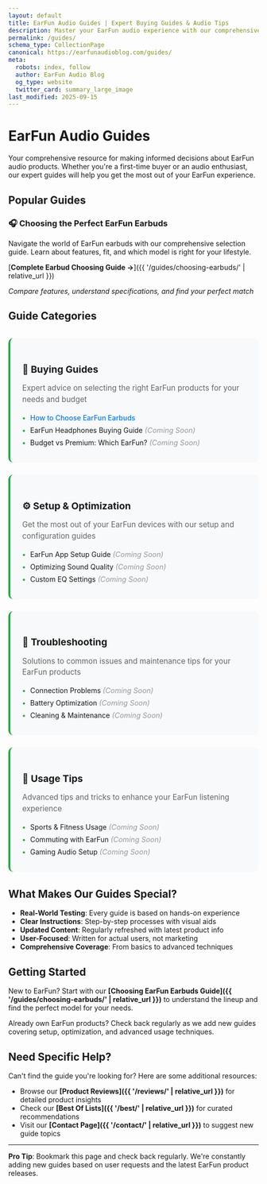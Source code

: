 ```yaml
---
layout: default
title: EarFun Audio Guides | Expert Buying Guides & Audio Tips
description: Master your EarFun audio experience with our comprehensive guides. From choosing the perfect earbuds to audio optimization tips and troubleshooting advice.
permalink: /guides/
schema_type: CollectionPage
canonical: https://earfunaudioblog.com/guides/
meta:
  robots: index, follow
  author: EarFun Audio Blog
  og_type: website
  twitter_card: summary_large_image
last_modified: 2025-09-15
---
```


# EarFun Audio Guides

Your comprehensive resource for making informed decisions about EarFun audio products. Whether you're a first-time buyer or an audio enthusiast, our expert guides will help you get the most out of your EarFun experience.

## Popular Guides

### 🎧 Choosing the Perfect EarFun Earbuds
Navigate the world of EarFun earbuds with our comprehensive selection guide. Learn about features, fit, and which model is right for your lifestyle.

[**Complete Earbud Choosing Guide →**]({{ '/guides/choosing-earbuds/' | relative_url }})

*Compare features, understand specifications, and find your perfect match*

## Guide Categories

<div class="guides-grid">
  <div class="guide-category">
    <h3>🛒 Buying Guides</h3>
    <p>Expert advice on selecting the right EarFun products for your needs and budget</p>
    <ul>
      <li><a href="{{ '/guides/choosing-earbuds/' | relative_url }}">How to Choose EarFun Earbuds</a></li>
      <li>EarFun Headphones Buying Guide <em>(Coming Soon)</em></li>
      <li>Budget vs Premium: Which EarFun? <em>(Coming Soon)</em></li>
    </ul>
  </div>
  
  <div class="guide-category">
    <h3>⚙️ Setup & Optimization</h3>
    <p>Get the most out of your EarFun devices with our setup and configuration guides</p>
    <ul>
      <li>EarFun App Setup Guide <em>(Coming Soon)</em></li>
      <li>Optimizing Sound Quality <em>(Coming Soon)</em></li>
      <li>Custom EQ Settings <em>(Coming Soon)</em></li>
    </ul>
  </div>
  
  <div class="guide-category">
    <h3>🔧 Troubleshooting</h3>
    <p>Solutions to common issues and maintenance tips for your EarFun products</p>
    <ul>
      <li>Connection Problems <em>(Coming Soon)</em></li>
      <li>Battery Optimization <em>(Coming Soon)</em></li>
      <li>Cleaning & Maintenance <em>(Coming Soon)</em></li>
    </ul>
  </div>
  
  <div class="guide-category">
    <h3>🎯 Usage Tips</h3>
    <p>Advanced tips and tricks to enhance your EarFun listening experience</p>
    <ul>
      <li>Sports & Fitness Usage <em>(Coming Soon)</em></li>
      <li>Commuting with EarFun <em>(Coming Soon)</em></li>
      <li>Gaming Audio Setup <em>(Coming Soon)</em></li>
    </ul>
  </div>
</div>

## What Makes Our Guides Special?

- **Real-World Testing**: Every guide is based on hands-on experience
- **Clear Instructions**: Step-by-step processes with visual aids
- **Updated Content**: Regularly refreshed with latest product info
- **User-Focused**: Written for actual users, not marketing
- **Comprehensive Coverage**: From basics to advanced techniques

## Getting Started

New to EarFun? Start with our **[Choosing EarFun Earbuds Guide]({{ '/guides/choosing-earbuds/' | relative_url }})** to understand the lineup and find the perfect model for your needs.

Already own EarFun products? Check back regularly as we add new guides covering setup, optimization, and advanced usage techniques.

## Need Specific Help?

Can't find the guide you're looking for? Here are some additional resources:

- Browse our **[Product Reviews]({{ '/reviews/' | relative_url }})** for detailed product insights
- Check our **[Best Of Lists]({{ '/best/' | relative_url }})** for curated recommendations
- Visit our **[Contact Page]({{ '/contact/' | relative_url }})** to suggest new guide topics

---

**Pro Tip**: Bookmark this page and check back regularly. We're constantly adding new guides based on user requests and the latest EarFun product releases.

<style>
.guides-grid {
  display: grid;
  grid-template-columns: repeat(auto-fit, minmax(280px, 1fr));
  gap: 1.5rem;
  margin: 2rem 0;
}

.guide-category {
  background: #f8f9fa;
  padding: 1.5rem;
  border-radius: 10px;
  border-left: 4px solid #28a745;
  transition: transform 0.2s ease;
}

.guide-category:hover {
  transform: translateY(-2px);
  box-shadow: 0 4px 12px rgba(0,0,0,0.1);
}

.guide-category h3 {
  color: #1a1a1a;
  margin-bottom: 0.75rem;
  font-size: 1.2rem;
  display: flex;
  align-items: center;
  gap: 0.5rem;
}

.guide-category p {
  color: #666;
  margin-bottom: 1rem;
  line-height: 1.5;
  font-size: 0.95rem;
}

.guide-category ul {
  list-style: none;
  padding: 0;
  margin: 0;
}

.guide-category li {
  margin-bottom: 0.5rem;
  padding-left: 1rem;
  position: relative;
}

.guide-category li:before {
  content: '•';
  color: #28a745;
  font-weight: bold;
  position: absolute;
  left: 0;
}

.guide-category a {
  color: #007bff;
  text-decoration: none;
  font-weight: 500;
}

.guide-category a:hover {
  text-decoration: underline;
}

.guide-category em {
  color: #999;
  font-style: italic;
  font-size: 0.9rem;
}

@media (max-width: 768px) {
  .guides-grid {
    grid-template-columns: 1fr;
    gap: 1rem;
  }
  
  .guide-category {
    padding: 1.25rem;
  }
}
</style>
